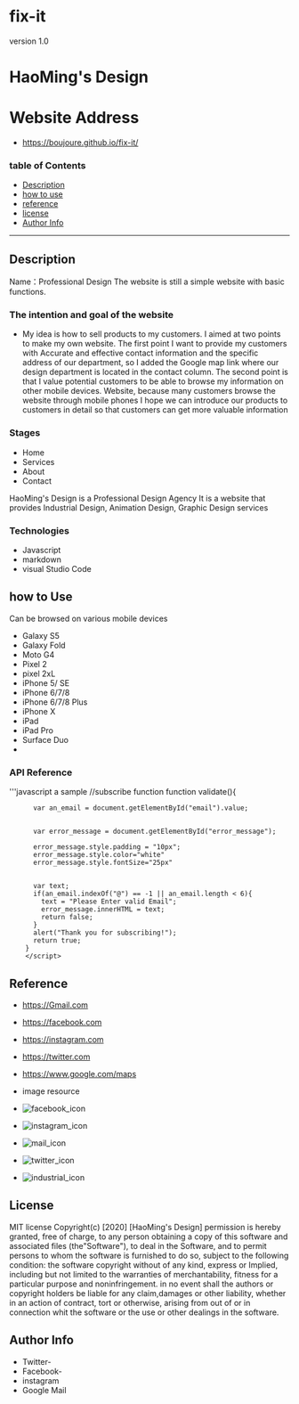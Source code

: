 # fix-it
version 1.0
# HaoMing's Design 
# Website Address
- https://boujoure.github.io/fix-it/


### table of  Contents
  
- [Description](#Descritpion)
- [how to use](#how-to-use)
- [reference](#references)
- [license](license)
- [Author Info](#author-info)



---

## Description
Name：Professional Design The 
website is still a simple website with basic functions.
### The intention and goal of the website

 - My idea is how to sell products to my customers. I aimed at two points to make my own website. The first point I want to provide my customers with Accurate and effective contact information and the specific address of our department, so I added the Google map link where our design department is located in the contact column. The second point is that I value potential customers to be able to browse my information on other mobile devices. Website, because many customers browse the website through mobile phones I hope we can introduce our products to customers in detail so that customers can get more valuable information
### Stages
- Home
- Services
- About
- Contact

HaoMing's Design is a Professional Design Agency It is a website that provides Industrial Design, Animation Design, Graphic Design services



### Technologies

- Javascript
- markdown
- visual Studio Code





## how to Use
Can be browsed on various mobile devices
- Galaxy S5 
- Galaxy Fold
- Moto G4
- Pixel 2
- pixel 2xL
- iPhone 5/ SE
- iPhone 6/7/8
- iPhone 6/7/8 Plus
- iPhone X
- iPad
- iPad Pro
- Surface Duo
- 


### API Reference
'''javascript  a  sample
 //subscribe function
        function validate(){
          
          var an_email = document.getElementById("email").value;
          
            
          var error_message = document.getElementById("error_message");
          
          error_message.style.padding = "10px";
          error_message.style.color="white"
          error_message.style.fontSize="25px"
            
          
          var text;
          if(an_email.indexOf("@") == -1 || an_email.length < 6){
            text = "Please Enter valid Email";
            error_message.innerHTML = text;
            return false;
          }         
          alert("Thank you for subscribing!");
          return true;
        }
        </script>




## Reference
 - https://Gmail.com
 - https://facebook.com
 - https://instagram.com
 - https://twitter.com
 - https://www.google.com/maps
 - image resource 
 - ![facebook_icon](https://user-images.githubusercontent.com/68992502/97108884-6ecb2280-1724-11eb-8b2d-4c1a194b2e37.png)
 - ![instagram_icon](https://user-images.githubusercontent.com/68992502/97108962-daad8b00-1724-11eb-903e-ff08a5e3be44.png)
 
- ![mail_icon](https://user-images.githubusercontent.com/68992502/97108982-f2850f00-1724-11eb-83e9-59638c7a9216.png)
- ![twitter_icon](https://user-images.githubusercontent.com/68992502/97109021-1d6f6300-1725-11eb-9af5-04feb48f3ebc.png)


- ![industrial_icon](https://user-images.githubusercontent.com/68992502/97109102-6de6c080-1725-11eb-8a91-83db74eb4b67.png)






## License

MIT license 
 Copyright(c) [2020] [HaoMing's Design]
 permission is hereby granted, free of  charge, to any person obtaining a copy of  this software and associated files (the"Software"), to deal in the Software, and to permit persons to whom the software is furnished to do so, subject to the following condition:
 the software copyright without of any kind, express or Implied, including but not limited to the warranties of merchantability, fitness for a particular purpose and noninfringement. in no event shall the authors or copyright holders be liable for any claim,damages or other liability, whether in an action of contract, tort or otherwise, arising from out of or in connection whit the software or the use or other dealings in the software.



## Author Info
- Twitter-
- Facebook-
- instagram
- Google Mail




